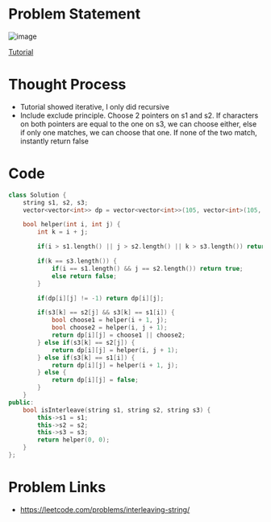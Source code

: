 # Problem Statement

![image](https://user-images.githubusercontent.com/10897423/145017975-72d8aff1-a392-4960-9b12-a676e5354598.png)

[Tutorial](https://www.youtube.com/watch?v=79g3LJoQk_U&list=PL-Jc9J83PIiEZvXCn-c5UIBvfT8dA-8EG&index=71)

# Thought Process
- Tutorial showed iterative, I only did recursive
- Include exclude principle. Choose 2 pointers on s1 and s2. If characters on both pointers are equal to the one on s3, we can choose either, else if only one matches, we can choose that one. If none of the two match, instantly return false

# Code
```cpp
class Solution {
    string s1, s2, s3;
    vector<vector<int>> dp = vector<vector<int>>(105, vector<int>(105, -1));

    bool helper(int i, int j) {
        int k = i + j;

        if(i > s1.length() || j > s2.length() || k > s3.length()) return false;

        if(k == s3.length()) {
            if(i == s1.length() && j == s2.length()) return true;
            else return false;
        }

        if(dp[i][j] != -1) return dp[i][j];

        if(s3[k] == s2[j] && s3[k] == s1[i]) {
            bool choose1 = helper(i + 1, j);
            bool choose2 = helper(i, j + 1);
            return dp[i][j] = choose1 || choose2;
        } else if(s3[k] == s2[j]) {
            return dp[i][j] = helper(i, j + 1);
        } else if(s3[k] == s1[i]) {
            return dp[i][j] = helper(i + 1, j);
        } else {
            return dp[i][j] = false;
        }
    }
public:
    bool isInterleave(string s1, string s2, string s3) {
        this->s1 = s1;
        this->s2 = s2;
        this->s3 = s3;
        return helper(0, 0);
    }
};
```

# Problem Links
- https://leetcode.com/problems/interleaving-string/
